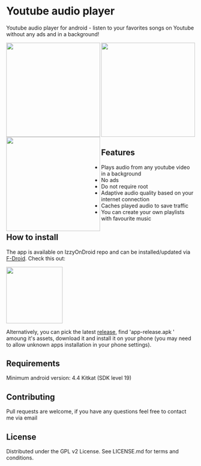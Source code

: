 #  Youtube audio player
Youtube audio player for android - listen to your favorites songs on Youtube without any ads and in a background! 

<img align="left" src="http://i.piccy.info/i9/12a2706d7a4795ddf588685bd205996d/1561825176/280398/1319854/Screenshot_1561824466.jpg" width=250 />
<img align="left" src="http://i.piccy.info/i9/83905112de885f13e84aaec962699ef1/1561825231/505334/1319854/Screenshot_1561824485.png" width=250 />
<img align="center" src="http://i.piccy.info/i9/832ca481e4691fb856fb71e5c3625c4c/1561825068/423976/1319854/Screenshot_1561824494.png" width=250 />

## Features
- Plays audio from any youtube video in a background
- No ads
- Do not require root
- Adaptive audio quality based on your internet connection
- Caches played audio to save traffic
- You can create your own playlists with favourite music 

## How to install
The app is available on IzzyOnDroid repo and can be installed/updated via [F-Droid](https://f-droid.org/ru/). Check this out:

[<img align="center" src="https://gitlab.com/IzzyOnDroid/repo/-/raw/master/assets/IzzyOnDroid.png" width=150/>](https://apt.izzysoft.de/fdroid/index/apk/com.github.kotvertolet.youtubeaudioplayer)


Alternatively, you can pick the latest [release](https://github.com/kotvertolet/youtube-audio-player/releases), find 'app-release.apk
' amoung it's assets, download it and install it on your phone (you may need to allow unknown apps installation in your phone settings).

## Requirements
Minimum android version: 4.4 Kitkat (SDK level 19)

## Contributing
Pull requests are welcome, if you have any questions feel free to contact me via email

## License
Distributed under the GPL v2 License. See LICENSE.md for terms and conditions.
